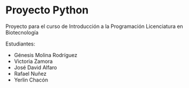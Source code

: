 # Proyecto Python

Proyecto para el curso de Introducción a la Programación Licenciatura en Biotecnología

Estudiantes:
- Génesis Molina Rodríguez
- Victoria Zamora
- José David Alfaro
- Rafael Nuñez
- Yerlin Chacón
